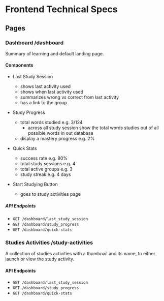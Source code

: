 # Frontend Technical Specs

## Pages

### Dashboard /dashboard
Summary of learning and default landing page.

#### Components
- Last Study Session
    - shows last activity used
    - shows when last activity used
    - summarizes wrong vs correct from last activity
    - has a link to the group

- Study Progress
    - total words studied e.g. 3/124
        - across all study session show the total words studies out of all possible words in out database
    - display a mastery progress e.g. 2%

- Quick Stats
    - success rate e.g. 80%
    - total study sessions e.g. 4
    - total active groups e.g. 3
    - study streak e.g. 4 days

- Start Studying Button
    - goes to study activities page

##### API Endpoints
- `GET /dashboard/last_study_session`
- `GET /dashboard/study_progress`
- `GET /dashboard/quick-stats`

### Studies Activities /study-activities
A collection of studies activities with a thumbnail and its name, to either launch or view the study activity.

#### API Endpoints
- `GET /dashboard/last_study_session`
- `GET /dashboard/study_progress`
- `GET /dashboard/quick-stats`